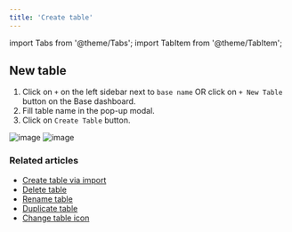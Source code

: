 ```yaml
---
title: 'Create table'
---
```

import Tabs from '@theme/Tabs';
import TabItem from '@theme/TabItem';

## New table

1. Click on `+` on the left sidebar next to `base name` OR click on `+ New Table` button on the Base dashboard.
2. Fill table name in the pop-up modal.
3. Click on `Create Table` button.

![image](/img/v2/create-table.png)
![image](/img/v2/create-table-2.png)


### Related articles
- [Create table via import](/docs/tables/create-table-via-import)
- [Delete table](/docs/tables/delete-table)
- [Rename table](/docs/tables/rename-table)
- [Duplicate table](/docs/tables/duplicate-table)
- [Change table icon](/docs/tables/change-table-icon)


